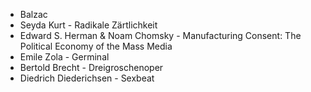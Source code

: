- Balzac
- Seyda Kurt - Radikale Zärtlichkeit
- Edward S. Herman & Noam Chomsky - Manufacturing Consent: The Political Economy of the Mass Media
- Emile Zola - Germinal
- Bertold Brecht - Dreigroschenoper
- Diedrich Diederichsen - Sexbeat
